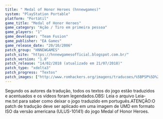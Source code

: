 ```yaml
---
title: " Medal of Honor Heroes (hnnewgames)"
system: "PlayStation Portable"
platform: "Portátil"
game_title: "Medal of Honor Heroes"
game_category: "Ação / Tiro em primeira pessoa"
game_players: "1"
game_developer: "Team Fusion"
game_publisher: "EA Games"
game_release_date: "20/10/2006"
patch_group: "HNNEWGAMES"
patch_site: "https://hnnewgamesofficial.blogspot.com.br/"
patch_version: "1.0"
patch_release: "14/02/2018 (atualizado em 21/07/2018)"
patch_type: "xdelta3"
patch_progress: "Textos"
patch_images: ["http://www.romhackers.org/imagens/traducoes/%5BPSP%5D%20Medal%20of%20Honor%20Heroes%20-%20hnnewgames%20-%201.jpg","http://www.romhackers.org/imagens/traducoes/%5BPSP%5D%20Medal%20of%20Honor%20Heroes%20-%20hnnewgames%20-%202.jpg","http://www.romhackers.org/imagens/traducoes/%5BPSP%5D%20Medal%20of%20Honor%20Heroes%20-%20hnnewgames%20-%203.jpg"]
---
```

Segundo os autores da tradução, todos os textos do jogo estão traduzidos e acentuados e os vídeos foram legendados.OBS: Leia o arquivo Leia-me.txt para saber como deixar o jogo traduzido em português.ATENÇÃO:O patch de tradução deve ser aplicado em uma imagem de UMD em formato ISO da versão americana (ULUS-10141) do jogo Medal of Honor Heroes.